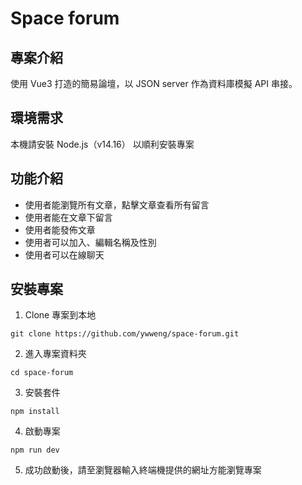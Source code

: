 # Space forum

## 專案介紹

使用 Vue3 打造的簡易論壇，以 JSON server 作為資料庫模擬 API 串接。

## 環境需求
本機請安裝 Node.js（v14.16） 以順利安裝專案

## 功能介紹

- 使用者能瀏覽所有文章，點擊文章查看所有留言
- 使用者能在文章下留言
- 使用者能發佈文章
- 使用者可以加入、編輯名稱及性別
- 使用者可以在線聊天

## 安裝專案

1. Clone 專案到本地

```
git clone https://github.com/ywweng/space-forum.git
```

2. 進入專案資料夾

```
cd space-forum
```

3. 安裝套件

```
npm install
```

4. 啟動專案

```
npm run dev
```

5. 成功啟動後，請至瀏覽器輸入終端機提供的網址方能瀏覽專案